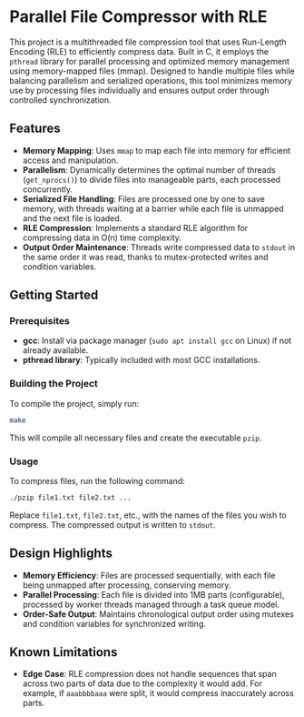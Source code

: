 
# Parallel File Compressor with RLE

This project is a multithreaded file compression tool that uses Run-Length Encoding (RLE) to efficiently compress data. Built in C, it employs the `pthread` library for parallel processing and optimized memory management using memory-mapped files (mmap). Designed to handle multiple files while balancing parallelism and serialized operations, this tool minimizes memory use by processing files individually and ensures output order through controlled synchronization.

## Features

- **Memory Mapping**: Uses `mmap` to map each file into memory for efficient access and manipulation.
- **Parallelism**: Dynamically determines the optimal number of threads (`get_nprocs()`) to divide files into manageable parts, each processed concurrently.
- **Serialized File Handling**: Files are processed one by one to save memory, with threads waiting at a barrier while each file is unmapped and the next file is loaded.
- **RLE Compression**: Implements a standard RLE algorithm for compressing data in O(n) time complexity.
- **Output Order Maintenance**: Threads write compressed data to `stdout` in the same order it was read, thanks to mutex-protected writes and condition variables.

## Getting Started

### Prerequisites
- **gcc**: Install via package manager (`sudo apt install gcc` on Linux) if not already available.
- **pthread library**: Typically included with most GCC installations.

### Building the Project
To compile the project, simply run:
```bash
make
```
This will compile all necessary files and create the executable `pzip`.

### Usage
To compress files, run the following command:
```bash
./pzip file1.txt file2.txt ...
```
Replace `file1.txt`, `file2.txt`, etc., with the names of the files you wish to compress. The compressed output is written to `stdout`.

## Design Highlights

- **Memory Efficiency**: Files are processed sequentially, with each file being unmapped after processing, conserving memory.
- **Parallel Processing**: Each file is divided into 1MB parts (configurable), processed by worker threads managed through a task queue model.
- **Order-Safe Output**: Maintains chronological output order using mutexes and condition variables for synchronized writing.

## Known Limitations
- **Edge Case**: RLE compression does not handle sequences that span across two parts of data due to the complexity it would add. For example, if `aaabbbbaaa` were split, it would compress inaccurately across parts.
